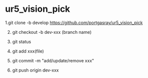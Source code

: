 # ur5_vision_pick

1.git clone -b develop https://github.com/portgasray/ur5_vision_pick

2. git checkout -b dev-xxx (branch name)

3. git status

3. git add xxx(file)

4. git commit -m "add/update/remove xxx"

5. git push origin dev-xxx
